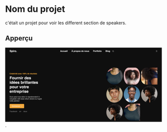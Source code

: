 # Nom du projet 

c'était un projet pour voir les different section de speakers.

## Apperçu

![capture d'écran](./image/Capture.png).
